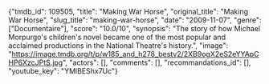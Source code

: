 {"tmdb_id": 109505, "title": "Making War Horse", "original_title": "Making War Horse", "slug_title": "making-war-horse", "date": "2009-11-07", "genre": ["Documentaire"], "score": "10.0/10", "synopsis": "The story of how Michael Morpurgo's children's novel became one of the most popular and acclaimed productions in the National Theatre's history.", "image": "https://image.tmdb.org/t/p/w185_and_h278_bestv2/2XB9ogX2eS2eYYApCHP6XzcJPtS.jpg", "actors": [], "comments": [], "recommandations_id": [], "youtube_key": "YMlBEShx7Uc"}